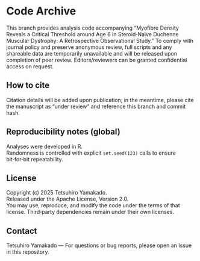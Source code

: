 # Code Archive
This branch provides analysis code accompanying “Myofibre Density Reveals a Critical Threshold around Age 6 in Steroid‑Naïve Duchenne Muscular Dystrophy: A Retrospective Observational Study.” To comply with journal policy and preserve anonymous review, full scripts and any shareable data are temporarily unavailable and will be released upon completion of peer review. Editors/reviewers can be granted confidential access on request.

## How to cite
Citation details will be added upon publication; in the meantime, please cite the manuscript as “under review” and reference this branch and commit hash.

## Reproducibility notes (global)
Analyses were developed in R.  
Randomness is controlled with explicit `set.seed(123)` calls to ensure bit‑for‑bit repeatability.

## License
Copyright (c) 2025 Tetsuhiro Yamakado.  
Released under the Apache License, Version 2.0.  
You may use, reproduce, and modify the code under the terms of that license. Third‑party dependencies remain under their own licenses.

## Contact
Tetsuhiro Yamakado — For questions or bug reports, please open an Issue in this repository.

